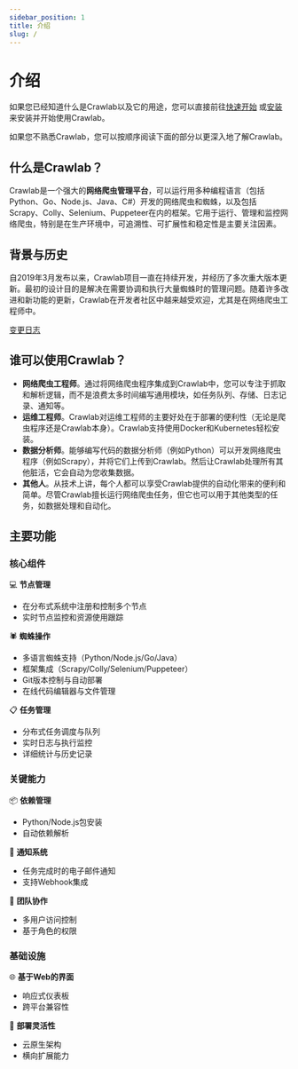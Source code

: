 ```yaml
---
sidebar_position: 1
title: 介绍
slug: /
---
```


# 介绍

如果您已经知道什么是Crawlab以及它的用途，您可以直接前往[快速开始](./getting-started/quick-start.md)
或[安装](./getting-started/installation.md)来安装并开始使用Crawlab。

如果您不熟悉Crawlab，您可以按顺序阅读下面的部分以更深入地了解Crawlab。

## 什么是Crawlab？

Crawlab是一个强大的**网络爬虫管理平台**，可以运行用多种编程语言（包括Python、Go、Node.js、Java、C#）开发的网络爬虫和蜘蛛，以及包括Scrapy、Colly、Selenium、Puppeteer在内的框架。它用于运行、管理和监控网络爬虫，特别是在生产环境中，可追溯性、可扩展性和稳定性是主要关注因素。

## 背景与历史

自2019年3月发布以来，Crawlab项目一直在持续开发，并经历了多次重大版本更新。最初的设计目的是解决在需要协调和执行大量蜘蛛时的管理问题。随着许多改进和新功能的更新，Crawlab在开发者社区中越来越受欢迎，尤其是在网络爬虫工程师中。

[变更日志](https://github.com/crawlab-team/crawlab/blob/master/CHANGELOG.md)

## 谁可以使用Crawlab？

- **网络爬虫工程师**。通过将网络爬虫程序集成到Crawlab中，您可以专注于抓取和解析逻辑，而不是浪费太多时间编写通用模块，如任务队列、存储、日志记录、通知等。
- **运维工程师**。Crawlab对运维工程师的主要好处在于部署的便利性（无论是爬虫程序还是Crawlab本身）。Crawlab支持使用Docker和Kubernetes轻松安装。
- **数据分析师**。能够编写代码的数据分析师（例如Python）可以开发网络爬虫程序（例如Scrapy），并将它们上传到Crawlab。然后让Crawlab处理所有其他脏活，它会自动为您收集数据。
- **其他人**。从技术上讲，每个人都可以享受Crawlab提供的自动化带来的便利和简单。尽管Crawlab擅长运行网络爬虫任务，但它也可以用于其他类型的任务，如数据处理和自动化。

## 主要功能

### 核心组件
💻 **节点管理**  
- 在分布式系统中注册和控制多个节点  
- 实时节点监控和资源使用跟踪  

🕷️ **蜘蛛操作**  
- 多语言蜘蛛支持（Python/Node.js/Go/Java）  
- 框架集成（Scrapy/Colly/Selenium/Puppeteer）  
- Git版本控制与自动部署  
- 在线代码编辑器与文件管理  

📋 **任务管理**  
- 分布式任务调度与队列  
- 实时日志与执行监控  
- 详细统计与历史记录  

### 关键能力
📦 **依赖管理**  
- Python/Node.js包安装  
- 自动依赖解析  

🔔 **通知系统**  
- 任务完成时的电子邮件通知  
- 支持Webhook集成  

👥 **团队协作**  
- 多用户访问控制  
- 基于角色的权限  

### 基础设施
🌐 **基于Web的界面**  
- 响应式仪表板  
- 跨平台兼容性  

🐳 **部署灵活性**  
- 云原生架构  
- 横向扩展能力